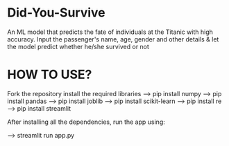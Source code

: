 # Did-You-Survive
An ML model that predicts the fate of individuals at the Titanic with high accuracy.
Input the passenger's name, age, gender and other details & let the model predict whether he/she survived or not

# HOW TO USE?
Fork the repository
install the required libraries 
--> pip install numpy
--> pip install pandas
--> pip install joblib
--> pip install scikit-learn
--> pip install re
--> pip install streamlit

After installing all the dependencies, run the app using:

--> streamlit run app.py
